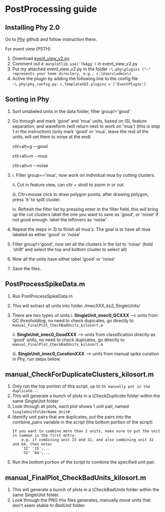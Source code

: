 # PostProcessing guide
## Installing Phy 2.0
Go to [Phy](https://github.com/cortex-lab/phy) github and follow instruction there.

For event view (PSTH)
1. Download [event_view_v2.py](https://drive.google.com/file/d/1jYQ9hkdbXR8WYVOlP2Ft0zm_a6MTDaAU)
2. Comment out `# matplotlib.use('TkAgg')` in event_view_v2.py
3. Put my attached event_view_v2.py in the folder `~\.phy\plugins ("~" represents your home directory, e.g., c:\Users\admin\)`
4. Active the plugin by adding the following line to the config file `~\.phy\phy_config.py:` `c.TemplateGUI.plugins = ['EventPlugin']`



## Sorting in Phy
1) Sort unlabeled units in the data folder, filter   group!='good'
2) Go through and mark 'good' and 'mua' units, based on ISI, feature separation, and waveform (will return next to work on 'mua') (this is step 1 in the instruction) (only mark 'good' or 'mua', leave the rest of the units, will set them to noise at the end)

	ctlr+alt+g --good

	ctlr+alt+m --mua

	ctlr+alt+n --noise
3) i. Filter group=='mua', now work on individual mua by cutting clusters. 

    ii. Cut in feature view, can cltr + stroll to zoom in or out.

	iii. Cltr+mouse click to draw polygon points, after drawing polygon, press 'k' to split cluster.

	iv. Refresh the filter list by pressing enter in the filter field, this will bring up the cut clusters
	label the one you want to save as 'good', or 'noise' if not good enough. label the leftovers as 'noise'
4) Repeat the steps in 3) to finish all mua's. The goal is to have all mua labeled as either 'good' or 'noise'
5) Filter group!='good', now set all the clusters in the list to 'noise'
	(hold 'shift' and select the top and bottom cluster to select all)
6) Now all the units have either label 'good' or 'noise'
7) Save the files.

## PostProcessSpikeData.m
1) Run PostProcessSpikeData.m 
2) This will extract all units into folder */imecXXX_ks2_SingleUnits/*
3) There are two types of units
   i. **SingleUnit_imec0_QCXXX** --> units from QC thresholding, no need to check dupicates, go directly to `manual_FinalPlot_CheckBadUnits_kilosort.m`
	
   ii. **SingleUnit_imec0_GoodXXX**	--> units from classification directly as 'good' units, no need to check dupicates, go directly to `manual_FinalPlot_CheckBadUnits_kilosort.m`

   iii. **SingleUnit_imec0_CurationXXX** --> units from manual spike curation in Phy, run steps below.

## manual_CheckForDuplicateClusters_kilosort.m
1) Only run the top portion of this script, up to `%% manually put in the duplicate...`
2) This will generate a bunch of plots in a *\CheckDuplicate* folder within the same SingleUnit folder
3) Look through all plots, each plot shows 1 unit pair, named `SingleUnitFolderName_Unit#`
4) Identify unit pairs that are duplicates, put the pairs into the combine_pairs variable in the script 
	(the bottom portion of the script)
	```matlabb
    If you want to combine more than 2 units, make sure to put the unit in common in the first entry.
		e.g. if combining unit 15 and 32, and also combining unit 32 and 64, then enter
		'32' '15';...
		'32' '64';...
    ```
5) Run the bottom portion of the script to combine the specified unit pair.

## manual_FinalPlot_CheckBadUnits_kilosort.m
1) This will generate a bunch of plots in a *\CheckBadUnits* folder within the same SingleUnit folder.
2) Look through the PNG this files generates, manually move units that don't seem stable to *BadUnit* folder.